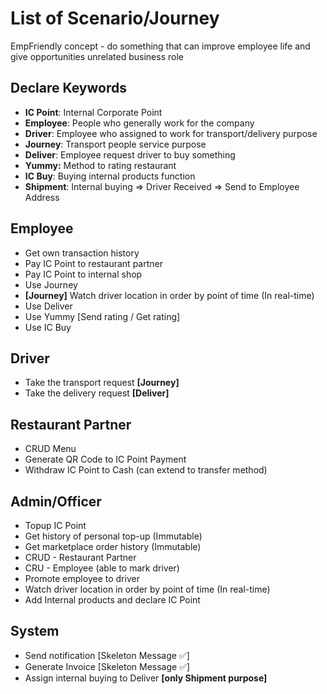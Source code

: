 # List of Scenario/Journey

EmpFriendly concept - do something that can improve employee life and give opportunities unrelated business role

## Declare Keywords

- **IC Point**: Internal Corporate Point
- **Employee**: People who generally work for the company
- **Driver**: Employee who assigned to work for transport/delivery purpose
- **Journey**: Transport people service purpose
- **Deliver**: Employee request driver to buy something
- **Yummy:** Method to rating restaurant
- **IC Buy**: Buying internal products function
- **Shipment**: Internal buying => Driver Received => Send to Employee Address

## Employee

- Get own transaction history
- Pay IC Point to restaurant partner
- Pay IC Point to internal shop
- Use Journey
- **[Journey]** Watch driver location in order by point of time (In real-time)
- Use Deliver
- Use Yummy [Send rating / Get rating]
- Use IC Buy

## Driver

- Take the transport request **[Journey]**
- Take the delivery request **[Deliver]**

## Restaurant Partner

- CRUD Menu
- Generate QR Code to IC Point Payment
- Withdraw IC Point to Cash (can extend to transfer method)

## Admin/Officer

- Topup IC Point
- Get history of personal top-up (Immutable)
- Get marketplace order history (Immutable)
- CRUD - Restaurant Partner
- CRU - Employee (able to mark driver)
- Promote employee to driver
- Watch driver location in order by point of time (In real-time)
- Add Internal products and declare IC Point

## System

- Send notification [Skeleton Message ✅]
- Generate Invoice [Skeleton Message ✅]
- Assign internal buying to Deliver **[only Shipment purpose]**

